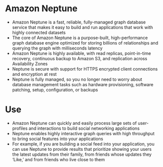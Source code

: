 
# Amazon Neptune
- Amazon Neptune is a fast, reliable, fully-managed graph database service that makes it easy to build and run applications 
  that work with highly connected datasets
- The core of Amazon Neptune is a purpose-built, high-performance graph database engine optimized for storing billions 
  of relationships and querying the graph with milliseconds latency
- Amazon Neptune is highly available, with read replicas, point-in-time recovery, continuous backup to Amazon S3, and 
  replication across Availability Zones
- Neptune is secure with support for HTTPS encrypted client connections and encryption at rest
- Neptune is fully managed, so you no longer need to worry about database management tasks such as hardware provisioning, 
  software patching, setup, configuration, or backups
# Use
- Amazon Neptune can quickly and easily process large sets of user-profiles and interactions to build social networking 
  applications
- Neptune enables highly interactive graph queries with high throughput to bring social features into your applications
- For example, if you are building a social feed into your application, you can use Neptune to provide results that 
  prioritize showing your users the latest updates from their family, from friends whose updates they ‘Like,’ and from 
  friends who live close to them